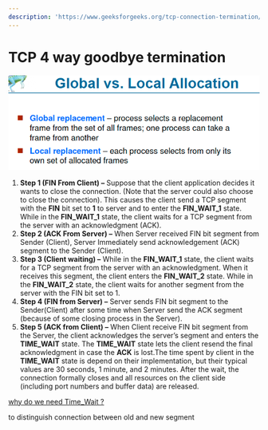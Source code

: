 ```yaml
---
description: 'https://www.geeksforgeeks.org/tcp-connection-termination/'
---
```


# TCP 4 way goodbye termination

![](../../../.gitbook/assets/image%20%28144%29.png)



1. **Step 1 \(FIN From Client\) –** Suppose that the client application decides it wants to close the connection. \(Note that the server could also choose to close the connection\). This causes the client send a TCP segment with the **FIN** bit set to **1** to server and to enter the **FIN\_WAIT\_1** state. While in the **FIN\_WAIT\_1** state, the client waits for a TCP segment from the server with an acknowledgment \(ACK\).
2. **Step 2 \(ACK From Server\) –** When Server received FIN bit segment from Sender \(Client\), Server Immediately send acknowledgement \(ACK\) segment to the Sender \(Client\).
3. **Step 3 \(Client waiting\) –** While in the **FIN\_WAIT\_1** state, the client waits for a TCP segment from the server with an acknowledgment. When it receives this segment, the client enters the **FIN\_WAIT\_2** state. While in the **FIN\_WAIT\_2** state, the client waits for another segment from the server with the FIN bit set to 1.
4. **Step 4 \(FIN from Server\) –** Server sends FIN bit segment to the Sender\(Client\) after some time when Server send the ACK segment \(because of some closing process in the Server\).
5. **Step 5 \(ACK from Client\) –** When Client receive FIN bit segment from the Server, the client acknowledges the server’s segment and enters the **TIME\_WAIT** state. The **TIME\_WAIT** state lets the client resend the final acknowledgment in case the **ACK** is lost.The time spent by client in the **TIME\_WAIT** state is depend on their implementation, but their typical values are 30 seconds, 1 minute, and 2 minutes. After the wait, the connection formally closes and all resources on the client side \(including port numbers and buffer data\) are released.



[why do we need Time\_Wait ?](http://www.serverframework.com/asynchronousevents/2011/01/time-wait-and-its-design-implications-for-protocols-and-scalable-servers.html)

to distinguish connection between old and new segment


